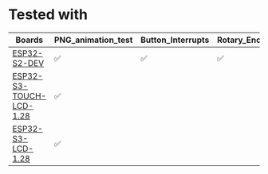 # Tested with 
| Boards         | PNG_animation_test | Button_Interrupts | Rotary_Encoder_Interrupts | Timer_With_Epoch_Time_Interrupts_Test | config_test | dft_test
|----|----|----|----|----|----|----| 
| [ESP32-S2-DEV](https://www.waveshare.com/wiki/NodeMCU-32-S2-Kit) | ✅ | ✅ | ✅ | ✅ | ✅ | ✅ |
| [ESP32-S3-TOUCH-LCD-1.28](https://www.waveshare.com/wiki/ESP32-S3-Touch-LCD-1.28) | ✅ | | | | ✅ | |
| [ESP32-S3-LCD-1.28](https://www.waveshare.com/wiki/ESP32-S3-LCD-1.28) | ✅ | | | | | |

